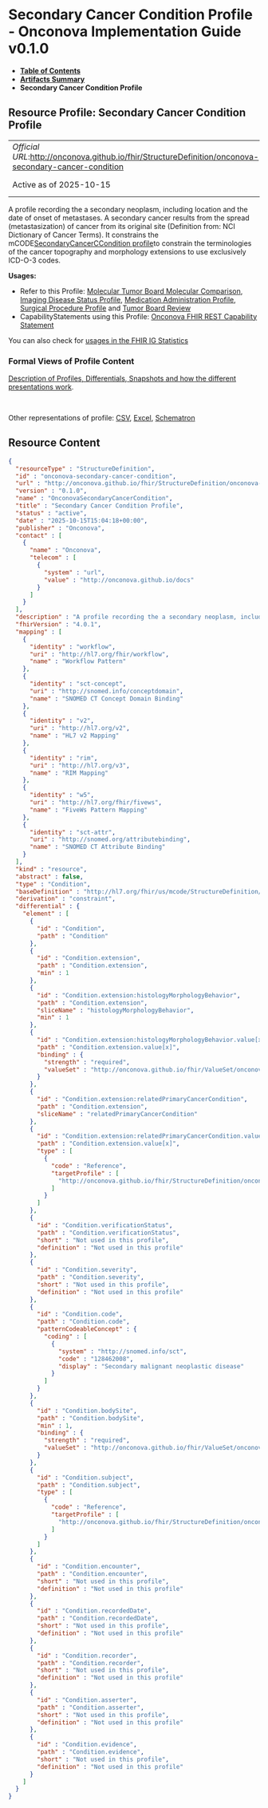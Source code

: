 # Secondary Cancer Condition Profile - Onconova Implementation Guide v0.1.0

* [**Table of Contents**](toc.md)
* [**Artifacts Summary**](artifacts.md)
* **Secondary Cancer Condition Profile**

## Resource Profile: Secondary Cancer Condition Profile 

| | |
| :--- | :--- |
| *Official URL*:http://onconova.github.io/fhir/StructureDefinition/onconova-secondary-cancer-condition | *Version*:0.1.0 |
| Active as of 2025-10-15 | *Computable Name*:OnconovaSecondaryCancerCondition |

 
A profile recording the a secondary neoplasm, including location and the date of onset of metastases. A secondary cancer results from the spread (metastasization) of cancer from its original site (Definition from: NCI Dictionary of Cancer Terms). 
It constrains the mCODE[SecondaryCancerCCondition profile](http://hl7.org/fhir/us/mcode/StructureDefinition/mcode-secondary-cancer-condition)to constrain the terminologies of the cancer topography and morphology extensions to use exclusively ICD-O-3 codes. 

**Usages:**

* Refer to this Profile: [Molecular Tumor Board Molecular Comparison](StructureDefinition-onconova-ext-molecular-tumor-board-molecular-comparison.md), [Imaging Disease Status Profile](StructureDefinition-onconova-imaging-disease-status.md), [Medication Administration Profile](StructureDefinition-onconova-medication-administration.md), [Surgical Procedure Profile](StructureDefinition-onconova-surgical-procedure.md) and [Tumor Board Review](StructureDefinition-onconova-tumor-board-review.md)
* CapabilityStatements using this Profile: [Onconova FHIR REST Capability Statement](CapabilityStatement-onconova-capability-statement.md)

You can also check for [usages in the FHIR IG Statistics](https://packages2.fhir.org/xig/onconova.fhir|current/StructureDefinition/onconova-secondary-cancer-condition)

### Formal Views of Profile Content

 [Description of Profiles, Differentials, Snapshots and how the different presentations work](http://build.fhir.org/ig/FHIR/ig-guidance/readingIgs.html#structure-definitions). 

 

Other representations of profile: [CSV](StructureDefinition-onconova-secondary-cancer-condition.csv), [Excel](StructureDefinition-onconova-secondary-cancer-condition.xlsx), [Schematron](StructureDefinition-onconova-secondary-cancer-condition.sch) 



## Resource Content

```json
{
  "resourceType" : "StructureDefinition",
  "id" : "onconova-secondary-cancer-condition",
  "url" : "http://onconova.github.io/fhir/StructureDefinition/onconova-secondary-cancer-condition",
  "version" : "0.1.0",
  "name" : "OnconovaSecondaryCancerCondition",
  "title" : "Secondary Cancer Condition Profile",
  "status" : "active",
  "date" : "2025-10-15T15:04:18+00:00",
  "publisher" : "Onconova",
  "contact" : [
    {
      "name" : "Onconova",
      "telecom" : [
        {
          "system" : "url",
          "value" : "http://onconova.github.io/docs"
        }
      ]
    }
  ],
  "description" : "A profile recording the a secondary neoplasm, including location and the date of onset of metastases. A secondary cancer results from the spread (metastasization) of cancer from its original site (Definition from: NCI Dictionary of Cancer Terms).\n\nIt constrains the mCODE [SecondaryCancerCCondition profile](http://hl7.org/fhir/us/mcode/StructureDefinition/mcode-secondary-cancer-condition) to constrain the terminologies of the cancer topography and morphology extensions to use exclusively ICD-O-3 codes.",
  "fhirVersion" : "4.0.1",
  "mapping" : [
    {
      "identity" : "workflow",
      "uri" : "http://hl7.org/fhir/workflow",
      "name" : "Workflow Pattern"
    },
    {
      "identity" : "sct-concept",
      "uri" : "http://snomed.info/conceptdomain",
      "name" : "SNOMED CT Concept Domain Binding"
    },
    {
      "identity" : "v2",
      "uri" : "http://hl7.org/v2",
      "name" : "HL7 v2 Mapping"
    },
    {
      "identity" : "rim",
      "uri" : "http://hl7.org/v3",
      "name" : "RIM Mapping"
    },
    {
      "identity" : "w5",
      "uri" : "http://hl7.org/fhir/fivews",
      "name" : "FiveWs Pattern Mapping"
    },
    {
      "identity" : "sct-attr",
      "uri" : "http://snomed.org/attributebinding",
      "name" : "SNOMED CT Attribute Binding"
    }
  ],
  "kind" : "resource",
  "abstract" : false,
  "type" : "Condition",
  "baseDefinition" : "http://hl7.org/fhir/us/mcode/StructureDefinition/mcode-secondary-cancer-condition|4.0.0",
  "derivation" : "constraint",
  "differential" : {
    "element" : [
      {
        "id" : "Condition",
        "path" : "Condition"
      },
      {
        "id" : "Condition.extension",
        "path" : "Condition.extension",
        "min" : 1
      },
      {
        "id" : "Condition.extension:histologyMorphologyBehavior",
        "path" : "Condition.extension",
        "sliceName" : "histologyMorphologyBehavior",
        "min" : 1
      },
      {
        "id" : "Condition.extension:histologyMorphologyBehavior.value[x]",
        "path" : "Condition.extension.value[x]",
        "binding" : {
          "strength" : "required",
          "valueSet" : "http://onconova.github.io/fhir/ValueSet/onconova-vs-icdo3-morphology-behavior|0.1.0"
        }
      },
      {
        "id" : "Condition.extension:relatedPrimaryCancerCondition",
        "path" : "Condition.extension",
        "sliceName" : "relatedPrimaryCancerCondition"
      },
      {
        "id" : "Condition.extension:relatedPrimaryCancerCondition.value[x]",
        "path" : "Condition.extension.value[x]",
        "type" : [
          {
            "code" : "Reference",
            "targetProfile" : [
              "http://onconova.github.io/fhir/StructureDefinition/onconova-primary-cancer-condition|0.1.0"
            ]
          }
        ]
      },
      {
        "id" : "Condition.verificationStatus",
        "path" : "Condition.verificationStatus",
        "short" : "Not used in this profile",
        "definition" : "Not used in this profile"
      },
      {
        "id" : "Condition.severity",
        "path" : "Condition.severity",
        "short" : "Not used in this profile",
        "definition" : "Not used in this profile"
      },
      {
        "id" : "Condition.code",
        "path" : "Condition.code",
        "patternCodeableConcept" : {
          "coding" : [
            {
              "system" : "http://snomed.info/sct",
              "code" : "128462008",
              "display" : "Secondary malignant neoplastic disease"
            }
          ]
        }
      },
      {
        "id" : "Condition.bodySite",
        "path" : "Condition.bodySite",
        "min" : 1,
        "binding" : {
          "strength" : "required",
          "valueSet" : "http://onconova.github.io/fhir/ValueSet/onconova-vs-icdo3-topography|0.1.0"
        }
      },
      {
        "id" : "Condition.subject",
        "path" : "Condition.subject",
        "type" : [
          {
            "code" : "Reference",
            "targetProfile" : [
              "http://onconova.github.io/fhir/StructureDefinition/onconova-cancer-patient|0.1.0"
            ]
          }
        ]
      },
      {
        "id" : "Condition.encounter",
        "path" : "Condition.encounter",
        "short" : "Not used in this profile",
        "definition" : "Not used in this profile"
      },
      {
        "id" : "Condition.recordedDate",
        "path" : "Condition.recordedDate",
        "short" : "Not used in this profile",
        "definition" : "Not used in this profile"
      },
      {
        "id" : "Condition.recorder",
        "path" : "Condition.recorder",
        "short" : "Not used in this profile",
        "definition" : "Not used in this profile"
      },
      {
        "id" : "Condition.asserter",
        "path" : "Condition.asserter",
        "short" : "Not used in this profile",
        "definition" : "Not used in this profile"
      },
      {
        "id" : "Condition.evidence",
        "path" : "Condition.evidence",
        "short" : "Not used in this profile",
        "definition" : "Not used in this profile"
      }
    ]
  }
}

```
